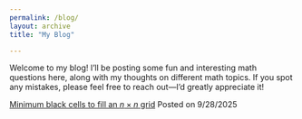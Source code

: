 ```yaml
---
permalink: /blog/
layout: archive
title: "My Blog"

---
```


Welcome to my blog! I’ll be posting some fun and interesting math questions here, along with my thoughts on different math topics. If you spot any mistakes, please feel free to reach out—I’d greatly appreciate it!

[Minimum black cells to fill an $n \times n$ grid](/blog/minimum_black_cells.md) Posted on 9/28/2025


